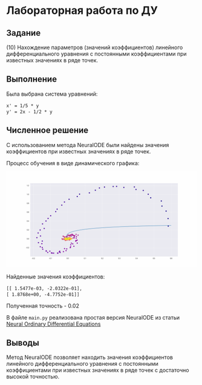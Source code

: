 # Лабораторная работа по ДУ

## Задание
(10) Нахождение параметров (значений коэффициентов) линейного дифференциального уравнения с постоянными коэффициентами при известных значениях в ряде точек.

## Выполнение
Была выбрана система уравнений:
```
x' = 1/5 * y
y' = 2x - 1/2 * y
```

## Численное решение
С использованием метода NeuralODE были найдены значения коэффициентов при известных значениях в ряде точек.

Процесс обучения в виде динамического графика:

![alt text](assets/gifs/result.gif)


Найденные значения коэффициентов:
```
[[ 1.5477e-03, -2.0322e-01],
[ 1.8768e+00, -4.7752e-01]]
```

Полученная точность - 0.02

В файле `main.py` реализована простая версия NeuralODE из статьи [Neural Ordinary Differential Equations](https://arxiv.org/abs/1806.07366)  

## Выводы
Метод NeuralODE позволяет находить значения коэффициентов линейного дифференциального уравнения с постоянными коэффициентами при известных значениях в ряде точек с достаточно высокой точностью.
